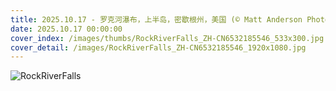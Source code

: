 ```yaml
---
title: 2025.10.17 - 罗克河瀑布，上半岛，密歇根州，美国 (© Matt Anderson Photography/Getty Images)
date: 2025.10.17 00:00:00
cover_index: /images/thumbs/RockRiverFalls_ZH-CN6532185546_533x300.jpg
cover_detail: /images/RockRiverFalls_ZH-CN6532185546_1920x1080.jpg
---
```


![RockRiverFalls](/images/RockRiverFalls_ZH-CN6532185546_1920x1080.jpg)
